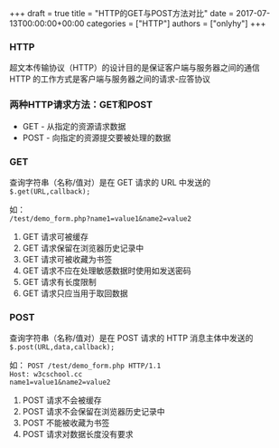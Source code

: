 +++
draft = true
title = "HTTP的GET与POST方法对比"
date = 2017-07-13T00:00:00+00:00
categories = ["HTTP"]
authors = ["onlyhy"]
+++

### HTTP  
超文本传输协议（HTTP）的设计目的是保证客户端与服务器之间的通信  
HTTP 的工作方式是客户端与服务器之间的请求-应答协议 

### 两种HTTP请求方法：GET和POST  
* GET - 从指定的资源请求数据  
* POST - 向指定的资源提交要被处理的数据  

### GET  
查询字符串（名称/值对）是在 GET 请求的 URL 中发送的  
`$.get(URL,callback);`

如：  
`/test/demo_form.php?name1=value1&name2=value2`  

1. GET 请求可被缓存
2. GET 请求保留在浏览器历史记录中
3. GET 请求可被收藏为书签
4. GET 请求不应在处理敏感数据时使用如发送密码
5. GET 请求有长度限制
6. GET 请求只应当用于取回数据

### POST  
查询字符串（名称/值对）是在 POST 请求的 HTTP 消息主体中发送的  
`$.post(URL,data,callback);`

如：
`POST /test/demo_form.php HTTP/1.1`  
`Host: w3cschool.cc`  
`name1=value1&name2=value2`  

1. POST 请求不会被缓存
2. POST 请求不会保留在浏览器历史记录中
3. POST 不能被收藏为书签
4. POST 请求对数据长度没有要求 


